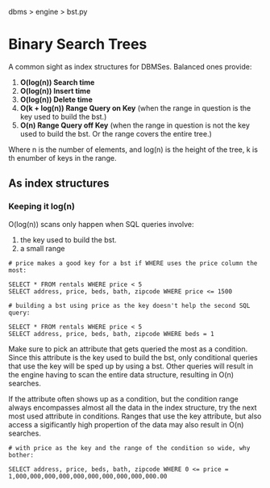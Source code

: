 dbms > engine > bst.py

# Binary Search Trees
A common sight as index structures for DBMSes. Balanced ones provide:

1. **O(log(n)) Search time**
2. **O(log(n)) Insert time**
3. **O(log(n)) Delete time**
4. **O(k + log(n)) Range Query on Key** (when the range in question is the key used to build the bst.)
4. **O(n) Range Query off Key** (when the range in question is not the key used to build the bst. 
Or the range covers the entire tree.)

Where n is the number of elements, and log(n) is the height of the tree, k is th enumber of keys in the range.

## As index structures

### Keeping it log(n)

O(log(n)) scans only happen when SQL queries involve:
1. the key used to build the bst.
2. a small range

```
# price makes a good key for a bst if WHERE uses the price column the most:

SELECT * FROM rentals WHERE price < 5
SELECT address, price, beds, bath, zipcode WHERE price <= 1500
```

```
# building a bst using price as the key doesn't help the second SQL query:

SELECT * FROM rentals WHERE price < 5
SELECT address, price, beds, bath, zipcode WHERE beds = 1
```

Make sure to pick an attribute that gets queried the most as a condition. Since this attribute is the key used to build the bst, only conditional queries that use the key will be sped up by using a bst. Other queries will result in the engine having to scan the entire data structure, resulting in O(n) searches. 

If the attribute often shows up as a condition, but the condition range always encompasses almost all the data in the index structure, try the next most used attribute in conditions. Ranges that use the key attribute, but also access a sigificantly high propertion of the data may also result in O(n) searches.

```
# with price as the key and the range of the condition so wide, why bother:

SELECT address, price, beds, bath, zipcode WHERE 0 <= price = 1,000,000,000,000,000,000,000,000,000,000.00
```